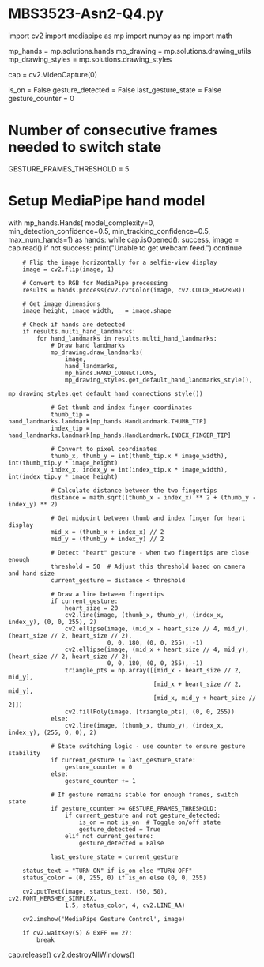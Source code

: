 # MBS3523-Asn2-Q4.py
import cv2
import mediapipe as mp
import numpy as np
import math

mp_hands = mp.solutions.hands
mp_drawing = mp.solutions.drawing_utils
mp_drawing_styles = mp.solutions.drawing_styles

cap = cv2.VideoCapture(0)


is_on = False
gesture_detected = False
last_gesture_state = False
gesture_counter = 0
# Number of consecutive frames needed to switch state
GESTURE_FRAMES_THRESHOLD = 5

# Setup MediaPipe hand model
with mp_hands.Hands(
        model_complexity=0,
        min_detection_confidence=0.5,
        min_tracking_confidence=0.5,
        max_num_hands=1) as hands:
    while cap.isOpened():
        success, image = cap.read()
        if not success:
            print("Unable to get webcam feed.")
            continue

        # Flip the image horizontally for a selfie-view display
        image = cv2.flip(image, 1)

        # Convert to RGB for MediaPipe processing
        results = hands.process(cv2.cvtColor(image, cv2.COLOR_BGR2RGB))

        # Get image dimensions
        image_height, image_width, _ = image.shape

        # Check if hands are detected
        if results.multi_hand_landmarks:
            for hand_landmarks in results.multi_hand_landmarks:
                # Draw hand landmarks
                mp_drawing.draw_landmarks(
                    image,
                    hand_landmarks,
                    mp_hands.HAND_CONNECTIONS,
                    mp_drawing_styles.get_default_hand_landmarks_style(),
                    mp_drawing_styles.get_default_hand_connections_style())

                # Get thumb and index finger coordinates
                thumb_tip = hand_landmarks.landmark[mp_hands.HandLandmark.THUMB_TIP]
                index_tip = hand_landmarks.landmark[mp_hands.HandLandmark.INDEX_FINGER_TIP]

                # Convert to pixel coordinates
                thumb_x, thumb_y = int(thumb_tip.x * image_width), int(thumb_tip.y * image_height)
                index_x, index_y = int(index_tip.x * image_width), int(index_tip.y * image_height)

                # Calculate distance between the two fingertips
                distance = math.sqrt((thumb_x - index_x) ** 2 + (thumb_y - index_y) ** 2)

                # Get midpoint between thumb and index finger for heart display
                mid_x = (thumb_x + index_x) // 2
                mid_y = (thumb_y + index_y) // 2

                # Detect "heart" gesture - when two fingertips are close enough
                threshold = 50  # Adjust this threshold based on camera and hand size
                current_gesture = distance < threshold

                # Draw a line between fingertips
                if current_gesture:
                    heart_size = 20
                    cv2.line(image, (thumb_x, thumb_y), (index_x, index_y), (0, 0, 255), 2)
                    cv2.ellipse(image, (mid_x - heart_size // 4, mid_y), (heart_size // 2, heart_size // 2),
                                0, 0, 180, (0, 0, 255), -1)
                    cv2.ellipse(image, (mid_x + heart_size // 4, mid_y), (heart_size // 2, heart_size // 2),
                                0, 0, 180, (0, 0, 255), -1)
                    triangle_pts = np.array([[mid_x - heart_size // 2, mid_y],
                                             [mid_x + heart_size // 2, mid_y],
                                             [mid_x, mid_y + heart_size // 2]])
                    cv2.fillPoly(image, [triangle_pts], (0, 0, 255))
                else:
                    cv2.line(image, (thumb_x, thumb_y), (index_x, index_y), (255, 0, 0), 2)

                # State switching logic - use counter to ensure gesture stability
                if current_gesture != last_gesture_state:
                    gesture_counter = 0
                else:
                    gesture_counter += 1

                # If gesture remains stable for enough frames, switch state
                if gesture_counter >= GESTURE_FRAMES_THRESHOLD:
                    if current_gesture and not gesture_detected:
                        is_on = not is_on  # Toggle on/off state
                        gesture_detected = True
                    elif not current_gesture:
                        gesture_detected = False

                last_gesture_state = current_gesture

        status_text = "TURN ON" if is_on else "TURN OFF"
        status_color = (0, 255, 0) if is_on else (0, 0, 255)

        cv2.putText(image, status_text, (50, 50), cv2.FONT_HERSHEY_SIMPLEX,
                    1.5, status_color, 4, cv2.LINE_AA)

        cv2.imshow('MediaPipe Gesture Control', image)

        if cv2.waitKey(5) & 0xFF == 27:
            break

cap.release()
cv2.destroyAllWindows()
